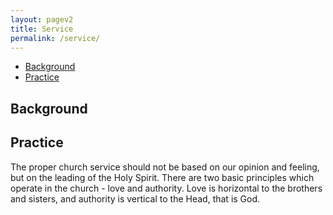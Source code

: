 ```yaml
---
layout: pagev2
title: Service
permalink: /service/
---
```

- [Background](#background)
- [Practice](#practice)

## Background

## Practice

The proper church service should not be based on our opinion and feeling, but on the leading of the Holy Spirit. There are two basic principles which operate in the church - love and authority. Love is horizontal to the brothers and sisters, and authority is vertical to the Head, that is God.